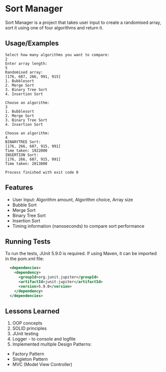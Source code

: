 
# Sort Manager

Sort Manager is a project that takes user input to create a randomised array, sort it using one of four algorithms and return it.


## Usage/Examples

```
Select how many algorithms you want to compare: 
2
Enter array length: 
5
Randomised array: 
[176, 687, 266, 991, 915]
1. Bubblesort
2. Merge Sort
3. Binary Tree Sort
4. Insertion Sort

Choose an algorithm: 
3
1. Bubblesort
2. Merge Sort
3. Binary Tree Sort
4. Insertion Sort

Choose an algorithm: 
4
BINARYTREE Sort: 
[176, 266, 687, 915, 991]
Time taken: 1922000
INSERTION Sort: 
[176, 266, 687, 915, 991]
Time taken: 2013800

Process finished with exit code 0

```


## Features

- User Input: Algorithm amount, Algorithm choice, Array size
- Bubble Sort
- Merge Sort
- Binary Tree Sort
- Insertion Sort
- Timing information (nanoseconds) to compare sort performance

## Running Tests

To run the tests, JUnit 5.9.0 is required. If using Maven, it can be imported in the pom.xml file:

```xml
  <dependencies>
    <dependency>
      <groupId>org.junit.jupiter</groupId>
      <artifactId>junit-jupiter</artifactId>
      <version>5.9.0</version>
    </dependency>
  </dependencies>
```


## Lessons Learned

1. OOP concepts
2. SOLID principles
3. JUnit testing
4. Logger - to console and logfile
5. Implemented multiple Design Patterns:
- Factory Pattern
- Singleton Pattern
- MVC (Model View Controller)
